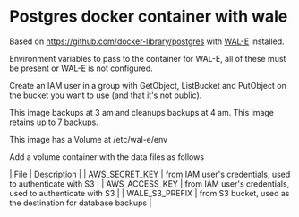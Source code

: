 # Postgres docker container with wale

Based on https://github.com/docker-library/postgres with [WAL-E](https://github.com/wal-e/wal-e) installed.

Environment variables to pass to the container for WAL-E, all of these must be present or WAL-E is not configured.

Create an IAM user in a group with GetObject, ListBucket and PutObject on the bucket you want to use (and that it's not public).

This image backups at 3 am and cleanups backups at 4 am.
This image retains up to 7 backups.

This image has a Volume at /etc/wal-e/env

Add a volume container with the data files as follows

| File | Description |
| AWS_SECRET_KEY | from IAM user's credentials, used to authenticate with S3 |
| AWS_ACCESS_KEY | from IAM user's credentials, used to authenticate with S3 |
| WALE_S3_PREFIX | from S3 bucket, used as the destination for database backups |
